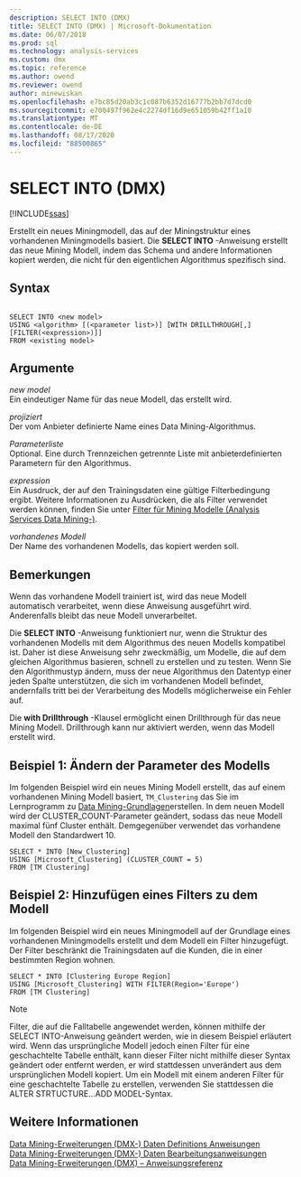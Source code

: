 ```yaml
---
description: SELECT INTO (DMX)
title: SELECT INTO (DMX) | Microsoft-Dokumentation
ms.date: 06/07/2018
ms.prod: sql
ms.technology: analysis-services
ms.custom: dmx
ms.topic: reference
ms.author: owend
ms.reviewer: owend
author: minewiskan
ms.openlocfilehash: e7bc85d20ab3c1c087b6352d16777b2bb7d7dcd0
ms.sourcegitcommit: e700497f962e4c2274df16d9e651059b42ff1a10
ms.translationtype: MT
ms.contentlocale: de-DE
ms.lasthandoff: 08/17/2020
ms.locfileid: "88500865"
---
```

# <a name="select-into-dmx"></a>SELECT INTO (DMX)
[!INCLUDE[ssas](../includes/applies-to-version/ssas.md)]

  Erstellt ein neues Miningmodell, das auf der Miningstruktur eines vorhandenen Miningmodells basiert. Die **SELECT INTO** -Anweisung erstellt das neue Mining Modell, indem das Schema und andere Informationen kopiert werden, die nicht für den eigentlichen Algorithmus spezifisch sind.  
  
## <a name="syntax"></a>Syntax  
  
```  
  
SELECT INTO <new model>   
USING <algorithm> [(<parameter list>)] [WITH DRILLTHROUGH[,] [FILTER(<expression>)]]  
FROM <existing model>  
```  
  
## <a name="arguments"></a>Argumente  
 *new model*  
 Ein eindeutiger Name für das neue Modell, das erstellt wird.  
  
 *projiziert*  
 Der vom Anbieter definierte Name eines Data Mining-Algorithmus.  
  
 *Parameterliste*  
 Optional. Eine durch Trennzeichen getrennte Liste mit anbieterdefinierten Parametern für den Algorithmus.  
  
 *expression*  
 Ein Ausdruck, der auf den Trainingsdaten eine gültige Filterbedingung ergibt. Weitere Informationen zu Ausdrücken, die als Filter verwendet werden können, finden Sie unter [Filter für Mining Modelle &#40;Analysis Services Data Mining-&#41;](https://docs.microsoft.com/analysis-services/data-mining/filters-for-mining-models-analysis-services-data-mining).  
  
 *vorhandenes Modell*  
 Der Name des vorhandenen Modells, das kopiert werden soll.  
  
## <a name="remarks"></a>Bemerkungen  
 Wenn das vorhandene Modell trainiert ist, wird das neue Modell automatisch verarbeitet, wenn diese Anweisung ausgeführt wird. Anderenfalls bleibt das neue Modell unverarbeitet.  
  
 Die **SELECT INTO** -Anweisung funktioniert nur, wenn die Struktur des vorhandenen Modells mit dem Algorithmus des neuen Modells kompatibel ist. Daher ist diese Anweisung sehr zweckmäßig, um Modelle, die auf dem gleichen Algorithmus basieren, schnell zu erstellen und zu testen. Wenn Sie den Algorithmustyp ändern, muss der neue Algorithmus den Datentyp einer jeden Spalte unterstützen, die sich im vorhandenen Modell befindet, andernfalls tritt bei der Verarbeitung des Modells möglicherweise ein Fehler auf.  
  
 Die **with Drillthrough** -Klausel ermöglicht einen Drillthrough für das neue Mining Modell. Drillthrough kann nur aktiviert werden, wenn das Modell erstellt wird.  
  
## <a name="example-1-altering-the-parameters-of-the-model"></a>Beispiel 1: Ändern der Parameter des Modells  
 Im folgenden Beispiel wird ein neues Mining Modell erstellt, das auf einem vorhandenen Mining Modell basiert, `TM_Clustering` das Sie im Lernprogramm zu [Data Mining-Grundlagen](https://msdn.microsoft.com/library/6602edb6-d160-43fb-83c8-9df5dddfeb9c)erstellen. In dem neuen Modell wird der CLUSTER_COUNT-Parameter geändert, sodass das neue Modell maximal fünf Cluster enthält. Demgegenüber verwendet das vorhandene Modell den Standardwert 10.  
  
```  
SELECT * INTO [New_Clustering]  
USING [Microsoft_Clustering] (CLUSTER_COUNT = 5)   
FROM [TM Clustering]  
```  
  
## <a name="example-2-adding-a-filter-to-the-model"></a>Beispiel 2: Hinzufügen eines Filters zu dem Modell  
 Im folgenden Beispiel wird ein neues Miningmodell auf der Grundlage eines vorhandenen Miningmodells erstellt und dem Modell ein Filter hinzugefügt. Der Filter beschränkt die Trainingsdaten auf die Kunden, die in einer bestimmten Region wohnen.  
  
```  
SELECT * INTO [Clustering Europe Region]  
USING [Microsoft_Clustering] WITH FILTER(Region='Europe')  
FROM [TM Clustering]  
```  
  
> [!NOTE]  
>  Filter, die auf die Falltabelle angewendet werden, können mithilfe der SELECT INTO-Anweisung geändert werden, wie in diesem Beispiel erläutert wird. Wenn das ursprüngliche Modell jedoch einen Filter für eine geschachtelte Tabelle enthält, kann dieser Filter nicht mithilfe dieser Syntax geändert oder entfernt werden, er wird stattdessen unverändert aus dem ursprünglichen Modell kopiert. Um ein Modell mit einem anderen Filter für eine geschachtelte Tabelle zu erstellen, verwenden Sie stattdessen die ALTER STRTUCTURE...ADD MODEL-Syntax.  
  
## <a name="see-also"></a>Weitere Informationen  
 [Data Mining-Erweiterungen &#40;DMX-&#41; Daten Definitions Anweisungen](../dmx/dmx-statements-data-definition.md)   
 [Data Mining-Erweiterungen &#40;DMX-&#41; Daten Bearbeitungsanweisungen](../dmx/dmx-statements-data-manipulation.md)   
 [Data Mining-Erweiterungen &#40;DMX&#41; – Anweisungsreferenz](../dmx/data-mining-extensions-dmx-statements.md)  
  
  
